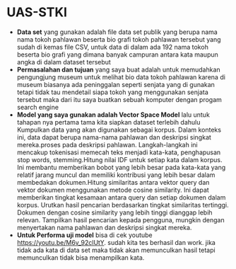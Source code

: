 # UAS-STKI


- **Data set** yang gunakan adalah file data set publik yang berupa nama nama tokoh pahlawan beserta bio grafi tokoh pahlawan tersebut yang sudah di kemas file CSV, untuk data di dalam ada 192 nama tokoh beserta bio grafi yang dimana banyak campuran antara kata maupun angka di dalam dataset tersebut
- **Permasalahan dan tujuan** yang saya buat adalah untuk memudahkan pengungjung  museum untuk melihat bio data tokoh pahlawan karena di museum biasanya ada peninggalan seperti senjata yang di gunakan tetapi tidak tau mendetail siapa tokoh yang menggunakan senjata tersebut maka dari itu saya buatkan sebuah komputer dengan progam search engine
- **Model yang saya gunakan adalah Vector Space Model** lalu untuk tahapan nya pertama tama kita siapkan dataset terlebih dahulu Kumpulkan data yang akan digunakan sebagai korpus. Dalam konteks ini, data dapat berupa nama-nama pahlawan dan deskripsi singkat mereka.proses pada deskripsi pahlawan. Langkah-langkah ini mencakup tokenisasi memecah teks menjadi kata-kata, penghapusan stop words, stemming.Hitung nilai IDF untuk setiap kata dalam korpus. Ini membantu memberikan bobot yang lebih besar pada kata-kata yang relatif jarang muncul dan memiliki kontribusi yang lebih besar dalam membedakan dokumen.Hitung similaritas antara vektor query dan vektor dokumen menggunakan metode cosine similarity. Ini dapat memberikan tingkat kesamaan antara query dan setiap dokumen dalam korpus. Urutkan hasil pencarian berdasarkan tingkat similaritas tertinggi. Dokumen dengan cosine similarity yang lebih tinggi dianggap lebih relevan. Tampilkan hasil pencarian kepada pengguna, mungkin dengan menyertakan nama pahlawan dan deskripsi singkat mereka.
- **Untuk Performa uji model** bisa di cek youtube https://youtu.be/M6v_92clUtY. sudah kita tes berhasil dan work. jika tidak ada kata di data set maka tidak akan memunculkan hasil tetapi memunculkan tidak bisa menampilkan kata.
